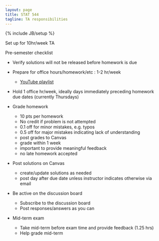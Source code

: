 ```yaml
---
layout: page
title: STAT 544
tagline: TA responsibilities
---
```

{% include JB/setup %}

Set up for 10hr/week TA

Pre-semester checklist

- Verify solutions will not be released before homework is due


- Prepare for office hours/homework/etc : 1-2 hr/week
  - [YouTube playlist](https://www.youtube.com/playlist?list=PLFHD4aOUZFp0Xhzd5j1nWnExD54xJfnJX)
- Hold 1 office hr/week, ideally days immediately preceding homework due dates (currently Thursdays)
- Grade homework 
  - 10 pts per homework
  - No credit if problem is not attempted
  - 0.1 off for minor mistakes, e.g. typos
  - 0.5 off for major mistakes indicating lack of understanding
  - post grades to Canvas
  - grade within 1 week
  - important to provide meaningful feedback
  - no late homework accepted
- Post solutions on Canvas
  - create/update solutions as needed
  - post day after due date unless instructor indicates otherwise via email
- Be active on the discussion board
  - Subscribe to the discussion board
  - Post responses/answers as you can
- Mid-term exam
  - Take mid-term before exam time and provide feedback (1.25 hrs)
  - Help grade mid-term
  
